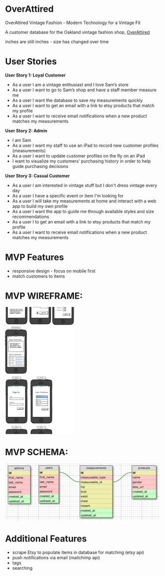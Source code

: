 # OverAttired
OverAttired Vintage Fashion - Modern Technology for a Vintage Fit

A customer database for the Oakland vintage fashion shop, [OverAttired](https://www.etsy.com/shop/OverAttiredVintage?ref=l2-shopheader-name&show_panel=true)

inches are still inches - size has changed over time

# User Stories

**User Story 1: Loyal Customer**
* As a user I am a vintage enthusiast and I love Sam’s store
* As a user I want to go to Sam’s shop and have a staff member measure me
* As a user I want the database to save my measurements quickly
* As a user I want to get an email with a link to etsy products that match my profile
* As a user I want to receive email notifications when a new product matches my measurements

**User Story 2: Admin**
* I am Sam
* As a user I want my staff to use an iPad to record new customer profiles (measurements)
* As a user I want to update customer profiles on the fly on an iPad
* I want to visualize my customers' purchasing history in order to help guide purchasing decisions

**User Story 3: Casual Customer**
* As a user I am interested in vintage stuff but I don't dress vintage every day
* As a user I have a specific event or item I'm looking for
* As a user I will take my measurements at home and interact with a web app to build my own profile
* As a user I want the app to guide me through available styles and size recommendations
* As a user I to get an email with a link to etsy products that match my profile
* As a user I want to receive email notifications when a new product matches my measurements

# MVP Features

* responsive design - focus on mobile first
* match customers to items

# MVP WIREFRAME:

![OverAttired Mobile Wireframe](Overattired-WireframeMobile.png)
# MVP SCHEMA:

![OverAttired initial schema image](overattired-schema.png)

# Additional Features

* scrape Etsy to populate items in database for matching (etsy api)
* push notifications via email (mailchimp api)
* tags
* searching